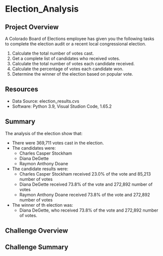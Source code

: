 # Election_Analysis

## Project Overview
A Colorado Board of Elections employee has given you the following tasks to complete the election audit or a recent local congressional election.

1. Calculate the total number of votes cast.
2. Get a complete list of candidates who received votes.
3. Calculate the total number of votes each candidate received.
4. Calculate the percentage of votes each candidate won.
5. Determine the winner of the election based on popular vote.

## Resources
- Data Source: election_results.cvs
- Software: Python 3.9, Visual Studion Code, 1.65.2

## Summary
The analysis of the election show that:
- There were 369,711 votes cast in the election.
- The candidates were:
    - Charles Casper Stockham
    - Diana DeGette
    - Raymon Anthony Doane
- The candidate results were:
    - Charles Casper Stockham received 23.0% of the vote and 85,213 number of votes
    - Diana DeGette received 73.8% of the vote and 272,892 number of votes
    - Raymon Anthony Doane received 73.8% of the vote and 272,892 number of votes
- The winner of th election was:
    - Diana DeGette, who received 73.8% of the vote and 272,892 number of votes.

 ## Challenge Overview

 ## Challenge Summary
